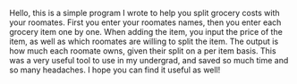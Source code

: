 Hello, this is a simple program I wrote to help you split grocery costs with your roomates. First you enter your roomates names, then you enter each grocery item one by one. 
When adding the item, you input the price of the item, as well as which roomates are willing to split the item. The output is how much each roomate owns, given their split on a per item basis.
This was a very useful tool to use in my undergrad, and saved so much time and so many headaches. I hope you can find it useful as well!

